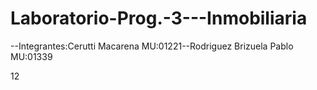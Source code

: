 # Laboratorio-Prog.-3---Inmobiliaria
--Integrantes:Cerutti Macarena MU:01221--Rodriguez Brizuela Pablo MU:01339

12
